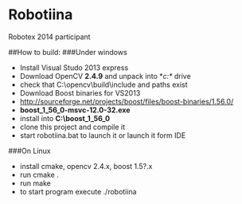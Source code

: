 Robotiina
=========

Robotex 2014 participant 


##How to build:
###Under windows

* Install Visual Studo 2013 express
* Download OpenCV **2.4.9** and unpack into **c:\** drive 
 *  check that C:\opencv\build\include and paths exist
* Download Boost binaries for VS2013 
 *  http://sourceforge.net/projects/boost/files/boost-binaries/1.56.0/ 
 *  **boost_1_56_0-msvc-12.0-32.exe**
 *  install into **C:\boost_1_56_0**
* clone this project and compile it
* start robotiina.bat to launch it or launch it form IDE


###On Linux

* install cmake, opencv 2.4.x, boost 1.5?.x
* run cmake .
* run make
* to start program execute ./robotiina


